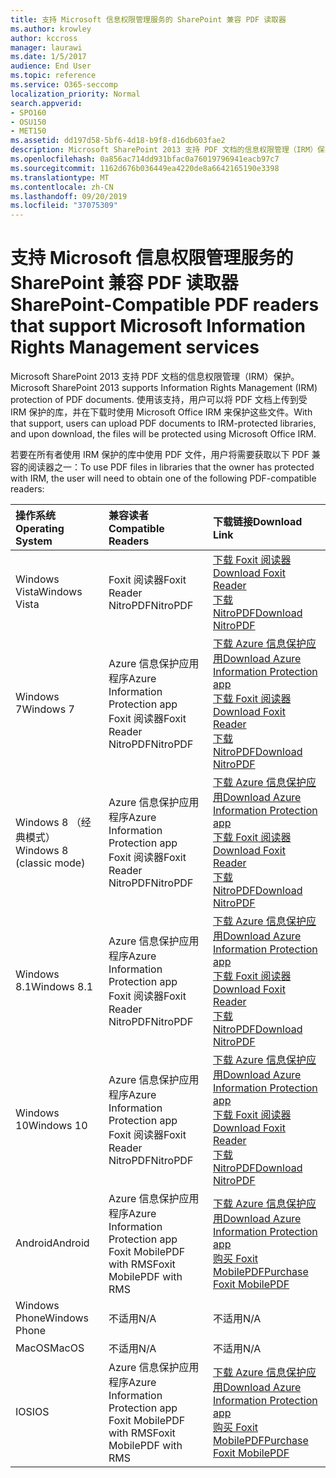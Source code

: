 ```yaml
---
title: 支持 Microsoft 信息权限管理服务的 SharePoint 兼容 PDF 读取器
ms.author: krowley
author: kccross
manager: laurawi
ms.date: 1/5/2017
audience: End User
ms.topic: reference
ms.service: O365-seccomp
localization_priority: Normal
search.appverid:
- SPO160
- OSU150
- MET150
ms.assetid: dd197d58-5bf6-4d18-b9f8-d16db603fae2
description: Microsoft SharePoint 2013 支持 PDF 文档的信息权限管理（IRM）保护。 使用该支持，用户可以将 PDF 文档上传到受 IRM 保护的库，并在下载时使用 Microsoft Office IRM 来保护这些文件。
ms.openlocfilehash: 0a856ac714dd931bfac0a76019796941eacb97c7
ms.sourcegitcommit: 1162d676b036449ea4220de8a6642165190e3398
ms.translationtype: MT
ms.contentlocale: zh-CN
ms.lasthandoff: 09/20/2019
ms.locfileid: "37075309"
---
```

# <a name="sharepoint-compatible-pdf-readers-that-support-microsoft-information-rights-management-services"></a><span data-ttu-id="6a46d-104">支持 Microsoft 信息权限管理服务的 SharePoint 兼容 PDF 读取器</span><span class="sxs-lookup"><span data-stu-id="6a46d-104">SharePoint-Compatible PDF readers that support Microsoft Information Rights Management services</span></span>

<span data-ttu-id="6a46d-105">Microsoft SharePoint 2013 支持 PDF 文档的信息权限管理（IRM）保护。</span><span class="sxs-lookup"><span data-stu-id="6a46d-105">Microsoft SharePoint 2013 supports Information Rights Management (IRM) protection of PDF documents.</span></span> <span data-ttu-id="6a46d-106">使用该支持，用户可以将 PDF 文档上传到受 IRM 保护的库，并在下载时使用 Microsoft Office IRM 来保护这些文件。</span><span class="sxs-lookup"><span data-stu-id="6a46d-106">With that support, users can upload PDF documents to IRM-protected libraries, and upon download, the files will be protected using Microsoft Office IRM.</span></span>
  
<span data-ttu-id="6a46d-107">若要在所有者使用 IRM 保护的库中使用 PDF 文件，用户将需要获取以下 PDF 兼容的阅读器之一：</span><span class="sxs-lookup"><span data-stu-id="6a46d-107">To use PDF files in libraries that the owner has protected with IRM, the user will need to obtain one of the following PDF-compatible readers:</span></span>
  
|<span data-ttu-id="6a46d-108">**操作系统**</span><span class="sxs-lookup"><span data-stu-id="6a46d-108">**Operating System**</span></span>|<span data-ttu-id="6a46d-109">**兼容读者**</span><span class="sxs-lookup"><span data-stu-id="6a46d-109">**Compatible Readers**</span></span>|<span data-ttu-id="6a46d-110">**下载链接**</span><span class="sxs-lookup"><span data-stu-id="6a46d-110">**Download Link**</span></span>|
|:-----|:-----|:-----|
|<span data-ttu-id="6a46d-111">Windows Vista</span><span class="sxs-lookup"><span data-stu-id="6a46d-111">Windows Vista</span></span>  <br/> |<span data-ttu-id="6a46d-112">Foxit 阅读器</span><span class="sxs-lookup"><span data-stu-id="6a46d-112">Foxit Reader</span></span>  <br/> <span data-ttu-id="6a46d-113">NitroPDF</span><span class="sxs-lookup"><span data-stu-id="6a46d-113">NitroPDF</span></span>  <br/> |[<span data-ttu-id="6a46d-114">下载 Foxit 阅读器</span><span class="sxs-lookup"><span data-stu-id="6a46d-114">Download Foxit Reader</span></span>](https://go.microsoft.com/fwlink/?linkid=253210) <br/> [<span data-ttu-id="6a46d-115">下载 NitroPDF</span><span class="sxs-lookup"><span data-stu-id="6a46d-115">Download NitroPDF</span></span>](https://www.gonitro.com/pdf-reader) <br/> |
|<span data-ttu-id="6a46d-116">Windows 7</span><span class="sxs-lookup"><span data-stu-id="6a46d-116">Windows 7</span></span>  <br/> |<span data-ttu-id="6a46d-117">Azure 信息保护应用程序</span><span class="sxs-lookup"><span data-stu-id="6a46d-117">Azure Information Protection app</span></span>  <br/> <span data-ttu-id="6a46d-118">Foxit 阅读器</span><span class="sxs-lookup"><span data-stu-id="6a46d-118">Foxit Reader</span></span>  <br/> <span data-ttu-id="6a46d-119">NitroPDF</span><span class="sxs-lookup"><span data-stu-id="6a46d-119">NitroPDF</span></span>  <br/> |[<span data-ttu-id="6a46d-120">下载 Azure 信息保护应用</span><span class="sxs-lookup"><span data-stu-id="6a46d-120">Download Azure Information Protection app</span></span>](https://go.microsoft.com/fwlink/?linkid=837797) <br/> [<span data-ttu-id="6a46d-121">下载 Foxit 阅读器</span><span class="sxs-lookup"><span data-stu-id="6a46d-121">Download Foxit Reader</span></span>](https://go.microsoft.com/fwlink/?linkid=253210) <br/> [<span data-ttu-id="6a46d-122">下载 NitroPDF</span><span class="sxs-lookup"><span data-stu-id="6a46d-122">Download NitroPDF</span></span>](https://www.gonitro.com/pdf-reader) <br/> |
|<span data-ttu-id="6a46d-123">Windows 8 （经典模式）</span><span class="sxs-lookup"><span data-stu-id="6a46d-123">Windows 8 (classic mode)</span></span>  <br/> |<span data-ttu-id="6a46d-124">Azure 信息保护应用程序</span><span class="sxs-lookup"><span data-stu-id="6a46d-124">Azure Information Protection app</span></span>  <br/> <span data-ttu-id="6a46d-125">Foxit 阅读器</span><span class="sxs-lookup"><span data-stu-id="6a46d-125">Foxit Reader</span></span>  <br/> <span data-ttu-id="6a46d-126">NitroPDF</span><span class="sxs-lookup"><span data-stu-id="6a46d-126">NitroPDF</span></span>  <br/> |[<span data-ttu-id="6a46d-127">下载 Azure 信息保护应用</span><span class="sxs-lookup"><span data-stu-id="6a46d-127">Download Azure Information Protection app</span></span>](https://go.microsoft.com/fwlink/?linkid=837797) <br/> [<span data-ttu-id="6a46d-128">下载 Foxit 阅读器</span><span class="sxs-lookup"><span data-stu-id="6a46d-128">Download Foxit Reader</span></span>](https://go.microsoft.com/fwlink/?linkid=253210) <br/> [<span data-ttu-id="6a46d-129">下载 NitroPDF</span><span class="sxs-lookup"><span data-stu-id="6a46d-129">Download NitroPDF</span></span>](https://www.gonitro.com/pdf-reader) <br/> |
|<span data-ttu-id="6a46d-130">Windows 8.1</span><span class="sxs-lookup"><span data-stu-id="6a46d-130">Windows 8.1</span></span>  <br/> |<span data-ttu-id="6a46d-131">Azure 信息保护应用程序</span><span class="sxs-lookup"><span data-stu-id="6a46d-131">Azure Information Protection app</span></span>  <br/> <span data-ttu-id="6a46d-132">Foxit 阅读器</span><span class="sxs-lookup"><span data-stu-id="6a46d-132">Foxit Reader</span></span>  <br/> <span data-ttu-id="6a46d-133">NitroPDF</span><span class="sxs-lookup"><span data-stu-id="6a46d-133">NitroPDF</span></span>  <br/> |[<span data-ttu-id="6a46d-134">下载 Azure 信息保护应用</span><span class="sxs-lookup"><span data-stu-id="6a46d-134">Download Azure Information Protection app</span></span>](https://go.microsoft.com/fwlink/?linkid=837797) <br/> [<span data-ttu-id="6a46d-135">下载 Foxit 阅读器</span><span class="sxs-lookup"><span data-stu-id="6a46d-135">Download Foxit Reader</span></span>](https://go.microsoft.com/fwlink/?linkid=253210) <br/> [<span data-ttu-id="6a46d-136">下载 NitroPDF</span><span class="sxs-lookup"><span data-stu-id="6a46d-136">Download NitroPDF</span></span>](https://www.gonitro.com/pdf-reader) <br/> |
|<span data-ttu-id="6a46d-137">Windows 10</span><span class="sxs-lookup"><span data-stu-id="6a46d-137">Windows 10</span></span>  <br/> |<span data-ttu-id="6a46d-138">Azure 信息保护应用程序</span><span class="sxs-lookup"><span data-stu-id="6a46d-138">Azure Information Protection app</span></span>  <br/> <span data-ttu-id="6a46d-139">Foxit 阅读器</span><span class="sxs-lookup"><span data-stu-id="6a46d-139">Foxit Reader</span></span>  <br/> <span data-ttu-id="6a46d-140">NitroPDF</span><span class="sxs-lookup"><span data-stu-id="6a46d-140">NitroPDF</span></span>  <br/> |[<span data-ttu-id="6a46d-141">下载 Azure 信息保护应用</span><span class="sxs-lookup"><span data-stu-id="6a46d-141">Download Azure Information Protection app</span></span>](https://go.microsoft.com/fwlink/?linkid=837797) <br/> [<span data-ttu-id="6a46d-142">下载 Foxit 阅读器</span><span class="sxs-lookup"><span data-stu-id="6a46d-142">Download Foxit Reader</span></span>](https://go.microsoft.com/fwlink/?linkid=253210) <br/> [<span data-ttu-id="6a46d-143">下载 NitroPDF</span><span class="sxs-lookup"><span data-stu-id="6a46d-143">Download NitroPDF</span></span>](https://www.gonitro.com/pdf-reader) <br/> |
|<span data-ttu-id="6a46d-144">Android</span><span class="sxs-lookup"><span data-stu-id="6a46d-144">Android</span></span>  <br/> |<span data-ttu-id="6a46d-145">Azure 信息保护应用程序</span><span class="sxs-lookup"><span data-stu-id="6a46d-145">Azure Information Protection app</span></span>  <br/> <span data-ttu-id="6a46d-146">Foxit MobilePDF with RMS</span><span class="sxs-lookup"><span data-stu-id="6a46d-146">Foxit MobilePDF with RMS</span></span>  <br/> |[<span data-ttu-id="6a46d-147">下载 Azure 信息保护应用</span><span class="sxs-lookup"><span data-stu-id="6a46d-147">Download Azure Information Protection app</span></span>](https://go.microsoft.com/fwlink/?linkid=836827) <br/> [<span data-ttu-id="6a46d-148">购买 Foxit MobilePDF</span><span class="sxs-lookup"><span data-stu-id="6a46d-148">Purchase Foxit MobilePDF</span></span>](https://play.google.com/store/apps/details?id=com.foxit.mobile.pdf.rms) <br/> |
|<span data-ttu-id="6a46d-149">Windows Phone</span><span class="sxs-lookup"><span data-stu-id="6a46d-149">Windows Phone</span></span>  <br/> |<span data-ttu-id="6a46d-150">不适用</span><span class="sxs-lookup"><span data-stu-id="6a46d-150">N/A</span></span>  <br/> |<span data-ttu-id="6a46d-151">不适用</span><span class="sxs-lookup"><span data-stu-id="6a46d-151">N/A</span></span>  <br/> |
|<span data-ttu-id="6a46d-152">MacOS</span><span class="sxs-lookup"><span data-stu-id="6a46d-152">MacOS</span></span>  <br/> |<span data-ttu-id="6a46d-153">不适用</span><span class="sxs-lookup"><span data-stu-id="6a46d-153">N/A</span></span>  <br/> |<span data-ttu-id="6a46d-154">不适用</span><span class="sxs-lookup"><span data-stu-id="6a46d-154">N/A</span></span>  <br/> |
|<span data-ttu-id="6a46d-155">IOS</span><span class="sxs-lookup"><span data-stu-id="6a46d-155">IOS</span></span>  <br/> |<span data-ttu-id="6a46d-156">Azure 信息保护应用程序</span><span class="sxs-lookup"><span data-stu-id="6a46d-156">Azure Information Protection app</span></span>  <br/> <span data-ttu-id="6a46d-157">Foxit MobilePDF with RMS</span><span class="sxs-lookup"><span data-stu-id="6a46d-157">Foxit MobilePDF with RMS</span></span>  <br/> |[<span data-ttu-id="6a46d-158">下载 Azure 信息保护应用</span><span class="sxs-lookup"><span data-stu-id="6a46d-158">Download Azure Information Protection app</span></span>](https://go.microsoft.com/fwlink/?linkid=836828) <br/> [<span data-ttu-id="6a46d-159">购买 Foxit MobilePDF</span><span class="sxs-lookup"><span data-stu-id="6a46d-159">Purchase Foxit MobilePDF</span></span>](https://play.google.com/store/apps/details?id=com.foxit.mobile.pdf.rms) <br/> |
   

